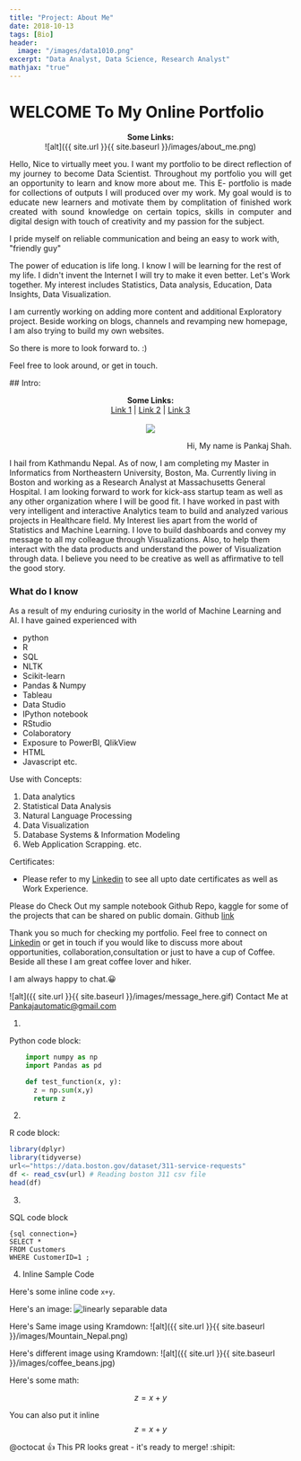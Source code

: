 ```yaml
---
title: "Project: About Me"
date: 2018-10-13
tags: [Bio]
header:
  image: "/images/data1010.png"
excerpt: "Data Analyst, Data Science, Research Analyst"
mathjax: "true"
---
```


# WELCOME To My Online Portfolio
<p align="center">
  <b>Some Links:</b><br>
  ![alt]({{ site.url }}{{ site.baseurl }}/images/about_me.png)
</p>
<p align="justify">
  Hello, Nice to virtually meet you.
  I want my portfolio to be direct reflection of my journey to become Data Scientist. Throughout my portfolio you will get an   opportunity to learn and know more about me. This E- portfolio is made for collections of outputs I will produced over my     work. My goal would is to educate new learners and motivate them by complitation of finished work created with sound           knowledge on certain topics, skills in computer and digital design with touch of creativity and my passion for the subject.
  
  I pride myself on reliable communication and being an easy to work with, "friendly guy"
 
  The power of education is life long. I know I will be learning for the rest of my life. I didn't invent the Internet I will   try to make it even better. Let's Work together. My interest includes Statistics, Data analysis, Education, Data Insights,     Data Visualization. 
 

  I am currently working on adding more content and additional Exploratory project. Beside working on blogs, channels and       revamping new homepage, I am also trying to build my own websites. 

  So there is more to look forward to. :)

  Feel free to look around, or get in touch. 
  
</p>
## Intro:

<p align="center">
  <b>Some Links:</b><br>
  <a href="#">Link 1</a> |
  <a href="#">Link 2</a> |
  <a href="#">Link 3</a>
  <br><br>
  <img src="http://s.4cdn.org/image/title/105.gif">
</p>

<p align="right">
Hi, My name is Pankaj Shah.

I hail from Kathmandu Nepal. As of now, I am completing my Master in Informatics from Northeastern University, Boston, Ma. Currently living in Boston and working as a Research Analyst at Massachusetts General Hospital. I am looking forward to work for kick-ass startup team as well as any other organization where I will be good fit. I have worked in past with very intelligent and interactive Analytics team to build and analyzed various projects in Healthcare field. My Interest lies apart from the world of Statistics and Machine Learning. I love to build dashboards and convey my message to all my colleague through Visualizations. Also, to help them interact with the data products and understand the power of Visualization through data. I believe you need to be creative as well as affirmative to tell the good story.

</p>

### What do I know

As a result of my enduring curiosity in the world of Machine Learning and AI. I have gained experienced with

* python  
* R  
* SQL  
* NLTK  
* Scikit-learn  
* Pandas & Numpy   
* Tableau  
* Data Studio    
* IPython notebook
* RStudio  
* Colaboratory  
* Exposure to PowerBI, QlikView   
* HTML   
* Javascript etc.

Use with Concepts:
1. Data analytics
2. Statistical Data Analysis
3. Natural Language Processing
4. Data Visualization
5. Database Systems & Information Modeling
6. Web Application Scrapping. etc.

Certificates:
* Please refer to my [Linkedin](https://www.linkedin.com/in/pankajshah1/) to see all upto date certificates as well as Work Experience.

Please do Check Out my sample notebook Github Repo, kaggle for some of the projects that can be shared on public domain.
Github [link](https://github.com/shahnp)

Thank you so much for checking my portfolio. Feel free to connect on [Linkedin](https://www.linkedin.com/in/pankajshah1/) or get in touch if you would like to discuss more about opportunities, collaboration,consultation  or just to have a cup of Coffee. Beside all these I am great coffee lover and hiker.

I am always happy to chat.😀

![alt]({{ site.url }}{{ site.baseurl }}/images/message_here.gif)
Contact Me at Pankajautomatic@gmail.com
  
1.
Python code block:
```python
    import numpy as np
    import Pandas as pd

    def test_function(x, y):
      z = np.sum(x,y)
      return z
```
2.
R code block:
```r
library(dplyr)
library(tidyverse)
url<–"https://data.boston.gov/dataset/311-service-requests"
df <- read_csv(url) # Reading boston 311 csv file
head(df)
```
3.
SQL code block

```
{sql connection=}
SELECT *
FROM Customers
WHERE CustomerID=1 ;
```
4. Inline Sample Code

Here's some inline code `x+y`.

Here's an image:
<img src="{{ site.url }}{{ site.baseurl }}/images/Mountain_Nepal.png" alt="linearly separable data">

Here's Same image using Kramdown:
![alt]({{ site.url }}{{ site.baseurl }}/images/Mountain_Nepal.png)

Here's different image using Kramdown:
![alt]({{ site.url }}{{ site.baseurl }}/images/coffee_beans.jpg)

Here's some math:

$$z=x+y$$

You can also put it inline $$z=x+y$$


@octocat :+1: This PR looks great - it's ready to merge! :shipit:
